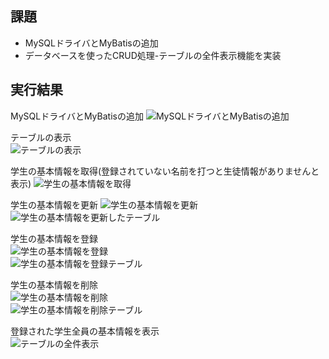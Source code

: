 ## 課題
- MySQLドライバとMyBatisの追加  
- データベースを使ったCRUD処理-テーブルの全件表示機能を実装

## 実行結果
MySQLドライバとMyBatisの追加 
![MySQLドライバとMyBatisの追加](https://github.com/user-attachments/assets/d23ad22d-cc21-425c-ae0e-da386c39b5c3)

テーブルの表示   
![テーブルの表示](https://github.com/user-attachments/assets/b0df7ff4-3616-478e-ba08-90b5674b86de)

学生の基本情報を取得(登録されていない名前を打つと生徒情報がありませんと表示) 
![学生の基本情報を取得](https://github.com/user-attachments/assets/7065c857-e0dd-4683-8518-0291aec114c3)  
  
学生の基本情報を更新 
![学生の基本情報を更新](https://github.com/user-attachments/assets/f2037e37-1905-4fe2-9cf1-627f35daa33d)    
![学生の基本情報を更新したテーブル](https://github.com/user-attachments/assets/f7c8218a-5cc8-4264-bb65-d4011ccb7900)  
  
学生の基本情報を登録  
![学生の基本情報を登録](https://github.com/user-attachments/assets/40cc94a8-3503-4f5e-8480-0a61b47f6333)  
![学生の基本情報を登録テーブル](https://github.com/user-attachments/assets/b62a3227-0000-4e2c-8629-e03991864419)  

学生の基本情報を削除  
![学生の基本情報を削除](https://github.com/user-attachments/assets/88bf833e-1a32-4079-b2fc-50f212915a26)  
![学生の基本情報を削除テーブル](https://github.com/user-attachments/assets/f479d7c9-63d9-4c30-aa7c-4eff18fa20c1)  

登録された学生全員の基本情報を表示  
![テーブルの全件表示](https://github.com/user-attachments/assets/e3290cda-f6b9-479b-84b2-fd368a9b12ff)  

  
